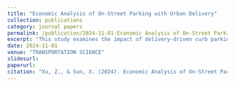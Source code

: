 ```yaml
---
title: "Economic Analysis of On-Street Parking with Urban Delivery"
collection: publications
category: journal papers
permalink: /publication/2024-11-01-Economic Analysis of On-Street Parking with Urban Delivery
excerpt: "This study examines the impact of delivery-driven curb parking demands on urban curb dynamics through continuum modeling and comparative statics, revealing that optimized metered parking pricing for general users outperforms dedicated delivery bays and duration caps, with demand source-dependent strategies and adaptive bay sizing proving critical to curb management efficiency, thereby challenging the necessity of delivery-specific infrastructure under optimal pricing."
date: 2024-11-01
venue: "TRANSPORTATION SCIENCE"
slidesurl: 
paperurl: 
citation: "Xu, Z., & Sun, X. (2024). Economic Analysis of On-Street Parking with Urban Delivery. Transportation Science, 58(6), 1300-1318."
---
```

